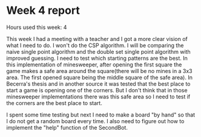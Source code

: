 # Week 4 report

Hours used this week: 4

This week I had a meeting with a teacher and I got a more clear vision of what I need to do. I won't do the CSP algorithm. I will be comparing the naive single point algorithm and the double set single point algorithm with improved guessing. I need to test which starting patterns are the best. In this implementation of minesweeper, after opening the first square the game makes a safe area around the square(there will be no mines in a 3x3 area. The first opened square being the middle square of the safe area). In Becerra's thesis and in another source it was tested that the best place to start a game is opening one of the corners. But I don't think that in those minesweeper implementations there was this safe area so I need to test if the corners are the best place to start.

I spent some time testing but next I need to make a board "by hand" so that I do not get a random board every time. I also need to figure out how to implement the "help" function of the SecondBot.
